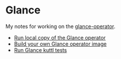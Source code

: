 # Glance

My notes for working on the
[glance-operator](https://github.com/openstack-k8s-operators/glance-operator).

- [Run local copy of the Glance operator](local.md)
- [Build your own Glance operator image](image.md)
- [Run Glance kuttl tests](kuttl.md)
